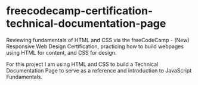 # freecodecamp-certification-technical-documentation-page

Reviewing fundamentals of HTML and CSS via the freeCodeCamp - (New) Responsive Web Design Certification, practicing how to build webpages using HTML for content, and CSS for design.

For this project I am using HTML and CSS to build a Technical Documentation Page to serve as a reference and introduction to JavaScript Fundamentals.
